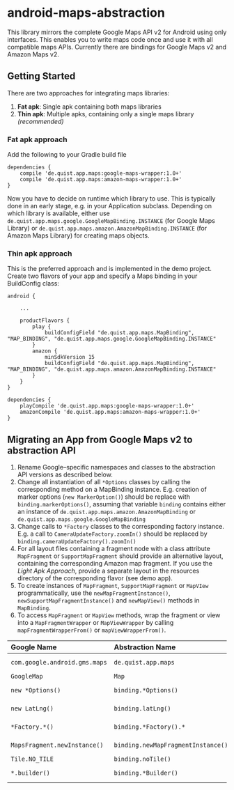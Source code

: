 # android-maps-abstraction
This library mirrors the complete Google Maps API v2 for Android using only interfaces. This enables you to write maps code once and use it with all compatible maps APIs. Currently there are bindings for Google Maps v2 and Amazon Maps v2.

## Getting Started

There are two approaches for integrating maps libraries:

1. **Fat apk**: Single apk containing both maps libraries
2. **Thin apk**: Multiple apks, containing only a single maps library _(recommended)_

### Fat apk approach
Add the following to your Gradle build file

	dependencies {
	    compile 'de.quist.app.maps:google-maps-wrapper:1.0+'
	    compile 'de.quist.app.maps:amazon-maps-wrapper:1.0+'
	}

Now you have to decide on runtime which library to use. This is typically done in an early stage, e.g. in your Application subclass. Depending on which library is available, either use ``de.quist.app.maps.google.GoogleMapBinding.INSTANCE`` (for Google Maps Library) or ``de.quist.app.maps.amazon.AmazonMapBinding.INSTANCE`` (for Amazon Maps Library) for creating maps objects.

### Thin apk approach
This is the preferred approach and is implemented in the demo project. Create two flavors of your app and specify a Maps binding in your BuildConfig class:

	android {
		
		...

		productFlavors {
	        play {
	            buildConfigField "de.quist.app.maps.MapBinding", "MAP_BINDING", "de.quist.app.maps.google.GoogleMapBinding.INSTANCE"
	        }
	        amazon {
	            minSdkVersion 15
	            buildConfigField "de.quist.app.maps.MapBinding", "MAP_BINDING", "de.quist.app.maps.amazon.AmazonMapBinding.INSTANCE"
	        }
	    }
	}
	
	dependencies {
	    playCompile 'de.quist.app.maps:google-maps-wrapper:1.0+'
	    amazonCompile 'de.quist.app.maps:amazon-maps-wrapper:1.0+'
	}


## Migrating an App from Google Maps v2 to abstraction API

1. Rename Google–specific namespaces and classes to the abstraction API versions as described below.
2. Change all instantiation of all ``*Options`` classes by calling the corresponding method on a MapBinding instance. E.g. creation of marker options (``new MarkerOption()``) should be replace with ``binding.markerOptions()``, assuming that variable ``binding`` contains either an instance of ``de.quist.app.maps.amazon.AmazonMapBinding`` or ``de.quist.app.maps.google.GoogleMapBinding``
3. Change calls to ``*Factory`` classes to the corresponding factory instance. E.g. a call to ``CameraUpdateFactory.zoomIn()`` should be replaced by ``binding.cameraUpdateFactory().zoomIn()``
4. For all layout files containing a fragment node with a class attribute ``MapFragment`` or ``SupportMapFragment`` should provide an alternative layout, containing the corresponding Amazon map fragment. If you use the _Light Apk Approach_, provide a separate layout in the resources directory of the corresponding flavor (see demo app).
5. To create instances of ``MapFragment``, ``SupportMapFragment`` or ``MapVIew`` programmatically, use the ``newMapFragmentInstance()``, ``newSupportMapFragmentInstance()`` and ``newMapView()`` methods in ``MapBinding``.
6. To access ``MapFragment`` or ``MapView`` methods, wrap the fragment or view into a ``MapFragmentWrapper`` or ``MapViewWrapper`` by calling ``mapFragmentWrapperFrom()`` or ``mapViewWrapperFrom()``.

| Google Name                     | Abstraction Name                      | Example                                                                            |
|:------------------------------- |:------------------------------------- |:---------------------------------------------------------------------------------- |
| ``com.google.android.gms.maps`` | ``de.quist.app.maps``                 | ``com.google.android.gms.maps.Projection`` &rarr; ``de.quist.app.maps.Projection`` |
| ``GoogleMap``                   | ``Map``                               |                                                                                    |
| ``new *Options()``              | ``binding.*Options()``                | ``new MarkerOptions()`` &rarr; ``binding.markerOptions()``                         |
| ``new LatLng()``                | ``binding.latLng()``                  | ``new LatLng(53.55, 10.0)`` &rarr; ``binding.latLng(53.55, 10.)``                  |
| ``*Factory.*()``                | ``binding.*Factory().*``              | ``CameraUpdateFactory.zoomIn()`` &rarr; ``binding.cameraUpdateFactory().zoomIn()`` |
| ``MapsFragment.newInstance()``  | ``binding.newMapFragmentInstance()``  | ``MapsFragment.newInstance()`` &rarr; ``binding.newMapsFragmentInstance()``        |
| ``Tile.NO_TILE``                | ``binding.noTile()``                  |                                                                                    |
| ``*.builder()``                 | ``binding.*Builder()``                | ``CameraPosition.builder()`` &rarr; ``binding.cameraPositionBuilder()``            |

